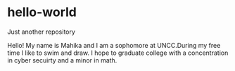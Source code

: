 # hello-world
Just another repository

Hello!
My name is Mahika and I am a sophomore at UNCC.During my free time I like to swim and draw. I hope to graduate college with a concentration in cyber secuirty and a minor in math.
